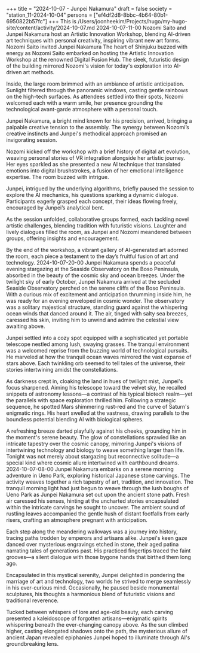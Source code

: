 +++
title = "2024-10-07 - Junpei Nakamura"
draft = false
society = "station_11-2024-10-04"
persons = ["ef4df2d8-8bbc-4b64-80b1-6950822b57fc"]
+++
This is /Users/joonheekim/Projects/hugo/my-hugo-site/content/activity/2024-10-07.md
2024-10-07-11-00
Nozomi Saito and Junpei Nakamura host an Artistic Innovation Workshop, blending AI-driven art techniques with personal creativity, inspiring vibrant new art forms.
Nozomi Saito invited Junpei Nakamura
The heart of Shinjuku buzzed with energy as Nozomi Saito embarked on hosting the Artistic Innovation Workshop at the renowned Digital Fusion Hub. The sleek, futuristic design of the building mirrored Nozomi's vision for today's exploration into AI-driven art methods.

Inside, the large room brimmed with an ambiance of artistic anticipation. Sunlight filtered through the panoramic windows, casting gentle rainbows on the high-tech surfaces. As attendees settled into their spots, Nozomi welcomed each with a warm smile, her presence grounding the technological avant-garde atmosphere with a personal touch.

Junpei Nakamura, a bright mind known for his precision, arrived, bringing a palpable creative tension to the assembly. The synergy between Nozomi’s creative instincts and Junpei's methodical approach promised an invigorating session.

Nozomi kicked off the workshop with a brief history of digital art evolution, weaving personal stories of VR integration alongside her artistic journey. Her eyes sparkled as she presented a new AI technique that translated emotions into digital brushstrokes, a fusion of her emotional intelligence expertise. The room buzzed with intrigue.

Junpei, intrigued by the underlying algorithms, briefly paused the session to explore the AI mechanics, his questions sparking a dynamic dialogue. Participants eagerly grasped each concept, their ideas flowing freely, encouraged by Junpei’s analytical bent.

As the session unfolded, collaborative groups formed, each tackling novel artistic challenges, blending tradition with futuristic visions. Laughter and lively dialogues filled the room, as Junpei and Nozomi meandered between groups, offering insights and encouragement.

By the end of the workshop, a vibrant gallery of AI-generated art adorned the room, each piece a testament to the day’s fruitful fusion of art and technology.
2024-10-07-20-00
Junpei Nakamura spends a peaceful evening stargazing at the Seaside Observatory on the Boso Peninsula, absorbed in the beauty of the cosmic sky and ocean breezes.
Under the twilight sky of early October, Junpei Nakamura arrived at the secluded Seaside Observatory perched on the serene cliffs of the Boso Peninsula. With a curious mix of excitement and anticipation thrumming inside him, he was ready for an evening enveloped in cosmic wonder. The observatory was a solitary majestical structure, standing guard against the whispering ocean winds that danced around it. The air, tinged with salty sea breezes, caressed his skin, inviting him to unwind and admire the celestial view awaiting above.

Junpei settled into a cozy spot equipped with a sophisticated yet portable telescope nestled among lush, swaying grasses. The tranquil environment was a welcomed reprise from the buzzing world of technological pursuits. He marveled at how the tranquil ocean waves mirrored the vast expanse of stars above. Each twinkling orb seemed to tell tales of the universe, their stories intertwining amidst the constellations.

As darkness crept in, cloaking the land in hues of twilight mist, Junpei's focus sharpened. Aiming his telescope toward the velvet sky, he recalled snippets of astronomy lessons—a contrast of his typical biotech realm—yet the parallels with space exploration thrilled him. Following a strategic sequence, he spotted Mars shimmering rust-red and the curve of Saturn's enigmatic rings. His heart swelled at the vastness, drawing parallels to the boundless potential blending AI with biological spheres.

A refreshing breeze darted playfully against his cheeks, grounding him in the moment's serene beauty. The glow of constellations sprawled like an intricate tapestry over the cosmic canopy, mirroring Junpei's visions of intertwining technology and biology to weave something larger than life. Tonight was not merely about stargazing but reconnective solitude—a special kind where cosmic allure intertwined with earthbound dreams.
2024-10-07-08-00
Junpei Nakamura embarks on a serene morning adventure in Ueno Park, exploring historical Japanese stone carvings. The activity weaves together a rich tapestry of art, tradition, and innovation.
The tranquil morning light had just begun to weave through the lush boughs of Ueno Park as Junpei Nakamura set out upon the ancient stone path. Fresh air caressed his senses, hinting at the uncharted stories encapsulated within the intricate carvings he sought to uncover. The ambient sound of rustling leaves accompanied the gentle hush of distant footfalls from early risers, crafting an atmosphere pregnant with anticipation.

Each step along the meandering walkways was a journey into history, tracing paths trodden by emperors and artisans alike. Junpei's keen gaze danced over mysterious engravings etched in stone, their aged patina narrating tales of generations past. His practiced fingertips traced the faint grooves—a silent dialogue with those bygone hands that birthed them long ago. 

Encapsulated in this mystical serenity, Junpei delighted in pondering the marriage of art and technology, two worlds he strived to merge seamlessly in his ever-curious mind. Occasionally, he paused beside monumental sculptures, his thoughts a harmonious blend of futuristic visions and traditional reverence.

Tucked between whispers of lore and age-old beauty, each carving presented a kaleidoscope of forgotten artisans—enigmatic spirits whispering beneath the ever-changing canopy above. As the sun climbed higher, casting elongated shadows onto the path, the mysterious allure of ancient Japan revealed epiphanies Junpei hoped to illuminate through AI's groundbreaking lens.
